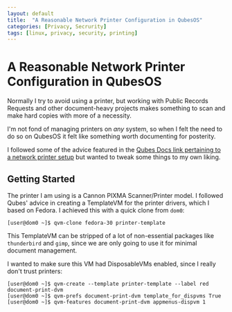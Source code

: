 ```yaml
---
layout: default
title:  "A Reasonable Network Printer Configuration in QubesOS"
categories: [Privacy, Secrurity]
tags: [linux, privacy, security, printing]
---
```


# A Reasonable Network Printer Configuration in QubesOS

Normally I try to avoid using a printer, but working with Public Records Requests and other document-heavy
projects makes something to scan and make hard copies with more of a necessity. 

I'm not fond of managing printers on _any_ system, so when I felt the need to do so on QubesOS it felt like something worth
documenting for posterity.

I followed some of the advice featured in the [Qubes Docs link pertaining to a network printer setup](https://www.qubes-os.org/doc/network-printer/)
but wanted to tweak some things to my own liking.

## Getting Started

The printer I am using is a Cannon PIXMA Scanner/Printer model. I followed Qubes' advice in creating a TemplateVM for the printer drivers,
which I based on Fedora. I achieved this with a quick clone from `dom0`:

```console
[user@dom0 ~]$ qvm-clone fedora-30 printer-template
```

This TemplateVM can be stripped of a lot of non-essential packages like `thunderbird` and `gimp`, since we are only going to
use it for minimal document management.

I wanted to make sure this VM had DisposableVMs enabled, since I really don't trust printers:

```console
[user@dom0 ~]$ qvm-create --template printer-template --label red document-print-dvm
[user@dom0 ~]$ qvm-prefs document-print-dvm template_for_dispvms True
[user@dom0 ~]$ qvm-features document-print-dvm appmenus-dispvm 1
```
